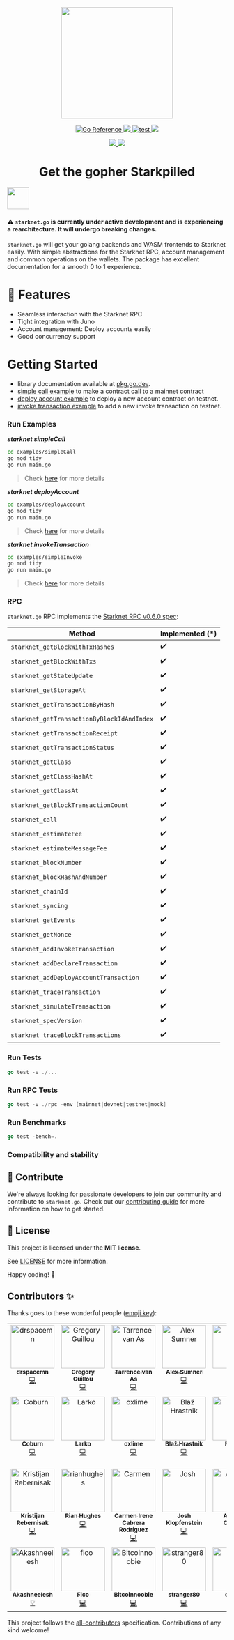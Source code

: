 <div align="center">
  <picture>
    <source media="(prefers-color-scheme: dark)" srcset="docs/images/Starknet.Go_Vertical_Dark.png">
    <img src="docs/images/Starknet.Go_Vertical_Light.png" height="256">
  </picture>
</div>

<p align="center">
    <a href="https://pkg.go.dev/github.com/xiang-xx/starknet.go">
        <img src="https://pkg.go.dev/badge/github.com/xiang-xx/starknet.go.svg" alt="Go Reference">
    </a>
    <a href="https://github.com/xiang-xx/starknet.go/blob/main/LICENSE">
        <img src="https://img.shields.io/badge/license-MIT-black">
    </a>
    <a href="https://github.com/xiang-xx/starknet.go/actions/workflows/test.yml">
        <img src="https://github.com/xiang-xx/starknet.go/actions/workflows/test.yml/badge.svg?branch=main" alt="test">
    </a>
    <a href="https://github.com/xiang-xx/starknet.go">
      <img src="https://img.shields.io/github/stars/xiang-xx/starknet.go?style=social"/>
    </a>
</p>

</p>
<p align="center">
  <a href="https://twitter.com/NethermindStark">
    <img src="https://img.shields.io/twitter/follow/NethermindStark?style=social"/>
  </a>
  <a href="https://t.me/StarknetGo">
    <img src="https://img.shields.io/badge/Telegram_group-gray?logo=telegram">
  </a>
</p>

<h1 align="center">Get the gopher Starkpilled</h1>

<a href="https://pkg.go.dev/github.com/xiang-xx/starknet.go">
<img src="https://img.shields.io/badge/Documentation-Website-yellow"
 height="50" />
</a>

#### :warning: `starknet.go` is currently under active development and is experiencing a rearchitecture. It will undergo breaking changes.

`starknet.go` will get your golang backends and WASM frontends to Starknet easily.
With simple abstractions for the Starknet RPC, account management and common
operations on the wallets. The package has excellent documentation for a smooth
0 to 1 experience.

# 🌟 Features

- Seamless interaction with the Starknet RPC
- Tight integration with Juno
- Account management: Deploy accounts easily
- Good concurrency support

# Getting Started

- library documentation available at [pkg.go.dev](https://pkg.go.dev/github.com/xiang-xx/starknet.go).
- [simple call example](./examples/simpleCall) to make a contract call to a mainnet contract
- [deploy account example](./examples/deployAccount) to deploy a new account contract on testnet.
- [invoke transaction example](./examples/simpleInvoke) to add a new invoke transaction on testnet.

### Run Examples

***starknet simpleCall***

```sh
cd examples/simpleCall
go mod tidy
go run main.go
```
> Check [here](examples/simpleCall/README.md) for more details

***starknet deployAccount***

```sh
cd examples/deployAccount
go mod tidy
go run main.go
```

> Check [here](examples/deployAccount/README.md) for more details

***starknet invokeTransaction***

```sh
cd examples/simpleInvoke
go mod tidy
go run main.go
```

> Check [here](examples/simpleInvoke/README.md) for more details


### RPC

`starknet.go` RPC implements the [Starknet RPC v0.6.0 spec](https://github.com/starkware-libs/starknet-specs/tree/v0.6.0):

| Method                                     | Implemented (*)    |
| ------------------------------------------ | ------------------ |
| `starknet_getBlockWithTxHashes`            | :heavy_check_mark: |
| `starknet_getBlockWithTxs`                 | :heavy_check_mark: |
| `starknet_getStateUpdate`                  | :heavy_check_mark: |
| `starknet_getStorageAt`                    | :heavy_check_mark: |
| `starknet_getTransactionByHash`            | :heavy_check_mark: |
| `starknet_getTransactionByBlockIdAndIndex` | :heavy_check_mark: |
| `starknet_getTransactionReceipt`           | :heavy_check_mark: |
| `starknet_getTransactionStatus`            | :heavy_check_mark: |
| `starknet_getClass`                        | :heavy_check_mark: |
| `starknet_getClassHashAt`                  | :heavy_check_mark: |
| `starknet_getClassAt`                      | :heavy_check_mark: |
| `starknet_getBlockTransactionCount`        | :heavy_check_mark: |
| `starknet_call`                            | :heavy_check_mark: |
| `starknet_estimateFee`                     | :heavy_check_mark: |
| `starknet_estimateMessageFee`              | :heavy_check_mark: |
| `starknet_blockNumber`                     | :heavy_check_mark: |
| `starknet_blockHashAndNumber`              | :heavy_check_mark: |
| `starknet_chainId`                         | :heavy_check_mark: |
| `starknet_syncing`                         | :heavy_check_mark: |
| `starknet_getEvents`                       | :heavy_check_mark: |
| `starknet_getNonce`                        | :heavy_check_mark: |
| `starknet_addInvokeTransaction`            | :heavy_check_mark: |
| `starknet_addDeclareTransaction`           | :heavy_check_mark: |
| `starknet_addDeployAccountTransaction`     | :heavy_check_mark: |
| `starknet_traceTransaction`                | :heavy_check_mark: |
| `starknet_simulateTransaction`             | :heavy_check_mark: |
| `starknet_specVersion`                     | :heavy_check_mark: |
| `starknet_traceBlockTransactions`          | :heavy_check_mark: |

### Run Tests

```go
go test -v ./...
```

### Run RPC Tests

```go
go test -v ./rpc -env [mainnet|devnet|testnet|mock]
```

### Run Benchmarks

```go
go test -bench=.
```

### Compatibility and stability


## 🤝 Contribute

We're always looking for passionate developers to join our community and
contribute to `starknet.go`. Check out our [contributing guide](./docs/CONTRIBUTING.md)
for more information on how to get started.

## 📖 License

This project is licensed under the **MIT license**.

See [LICENSE](LICENSE) for more information.

Happy coding! 🎉
## Contributors ✨

Thanks goes to these wonderful people
([emoji key](https://allcontributors.org/docs/en/emoji-key)):

<!-- ALL-CONTRIBUTORS-LIST:START - Do not remove or modify this section -->
<!-- prettier-ignore-start -->
<!-- markdownlint-disable -->
<table>
  <tbody>
    <tr>
      <td align="center" valign="top" width="14.28%"><a href="https://github.com/drspacemn"><img src="https://avatars.githubusercontent.com/u/16685321?v=4?s=100" width="100px;" alt="drspacemn"/><br /><sub><b>drspacemn</b></sub></a><br /><a href="https://github.com/xiang-xx/starknet.go/commits?author=drspacemn" title="Code">💻</a></td>
      <td align="center" valign="top" width="14.28%"><a href="https://github.com/gregoryguillou"><img src="https://avatars.githubusercontent.com/u/10611760?v=4?s=100" width="100px;" alt="Gregory Guillou"/><br /><sub><b>Gregory Guillou</b></sub></a><br /><a href="https://github.com/xiang-xx/starknet.go/commits?author=gregoryguillou" title="Code">💻</a></td>
      <td align="center" valign="top" width="14.28%"><a href="https://github.com/tarrencev"><img src="https://avatars.githubusercontent.com/u/4740651?v=4?s=100" width="100px;" alt="Tarrence van As"/><br /><sub><b>Tarrence van As</b></sub></a><br /><a href="https://github.com/xiang-xx/starknet.go/commits?author=tarrencev" title="Code">💻</a></td>
      <td align="center" valign="top" width="14.28%"><a href="https://github.com/alex-sumner"><img src="https://avatars.githubusercontent.com/u/46249612?v=4?s=100" width="100px;" alt="Alex Sumner"/><br /><sub><b>Alex Sumner</b></sub></a><br /><a href="https://github.com/xiang-xx/starknet.go/commits?author=alex-sumner" title="Code">💻</a></td>
      <td align="center" valign="top" width="14.28%"><a href="https://github.com/broody"><img src="https://avatars.githubusercontent.com/u/610224?v=4?s=100" width="100px;" alt="Yun"/><br /><sub><b>Yun</b></sub></a><br /><a href="https://github.com/xiang-xx/starknet.go/commits?author=broody" title="Code">💻</a></td>
      <td align="center" valign="top" width="14.28%"><a href="https://github.com/rzmahmood"><img src="https://avatars.githubusercontent.com/u/35128199?v=4?s=100" width="100px;" alt="Zoraiz Mahmood"/><br /><sub><b>Zoraiz Mahmood</b></sub></a><br /><a href="https://github.com/xiang-xx/starknet.go/commits?author=rzmahmood" title="Code">💻</a></td>
      <td align="center" valign="top" width="14.28%"><a href="https://github.com/LucasLvy"><img src="https://avatars.githubusercontent.com/u/70894690?v=4?s=100" width="100px;" alt="Lucas @ StarkWare"/><br /><sub><b>Lucas @ StarkWare</b></sub></a><br /><a href="https://github.com/xiang-xx/starknet.go/commits?author=LucasLvy" title="Code">💻</a></td>
    </tr>
    <tr>
      <td align="center" valign="top" width="14.28%"><a href="https://github.com/coburn24"><img src="https://avatars.githubusercontent.com/u/29192260?v=4?s=100" width="100px;" alt="Coburn"/><br /><sub><b>Coburn</b></sub></a><br /><a href="https://github.com/xiang-xx/starknet.go/commits?author=coburn24" title="Code">💻</a></td>
      <td align="center" valign="top" width="14.28%"><a href="https://github.com/Larkooo"><img src="https://avatars.githubusercontent.com/u/59736843?v=4?s=100" width="100px;" alt="Larko"/><br /><sub><b>Larko</b></sub></a><br /><a href="https://github.com/xiang-xx/starknet.go/commits?author=Larkooo" title="Code">💻</a></td>
      <td align="center" valign="top" width="14.28%"><a href="https://github.com/oxlime"><img src="https://avatars.githubusercontent.com/u/93354898?v=4?s=100" width="100px;" alt="oxlime"/><br /><sub><b>oxlime</b></sub></a><br /><a href="https://github.com/xiang-xx/starknet.go/commits?author=oxlime" title="Code">💻</a></td>
      <td align="center" valign="top" width="14.28%"><a href="http://mxxn.io"><img src="https://avatars.githubusercontent.com/u/1372918?v=4?s=100" width="100px;" alt="Blaž Hrastnik"/><br /><sub><b>Blaž Hrastnik</b></sub></a><br /><a href="https://github.com/xiang-xx/starknet.go/commits?author=archseer" title="Code">💻</a></td>
      <td align="center" valign="top" width="14.28%"><a href="https://github.com/FlorianRichardSMT"><img src="https://avatars.githubusercontent.com/u/110891350?v=4?s=100" width="100px;" alt="Florian"/><br /><sub><b>Florian</b></sub></a><br /><a href="https://github.com/xiang-xx/starknet.go/commits?author=FlorianRichardSMT" title="Code">💻</a></td>
      <td align="center" valign="top" width="14.28%"><a href="https://github.com/greged93"><img src="https://avatars.githubusercontent.com/u/82421016?v=4?s=100" width="100px;" alt="greged93"/><br /><sub><b>greged93</b></sub></a><br /><a href="https://github.com/xiang-xx/starknet.go/commits?author=greged93" title="Code">💻</a></td>
      <td align="center" valign="top" width="14.28%"><a href="https://github.com/jney"><img src="https://avatars.githubusercontent.com/u/747?v=4?s=100" width="100px;" alt="Jean-Sébastien Ney"/><br /><sub><b>Jean-Sébastien Ney</b></sub></a><br /><a href="https://github.com/xiang-xx/starknet.go/commits?author=jney" title="Code">💻</a></td>
    </tr>
    <tr>
      <td align="center" valign="top" width="14.28%"><a href="https://runningbeta.io"><img src="https://avatars.githubusercontent.com/u/615877?v=4?s=100" width="100px;" alt="Kristijan Rebernisak"/><br /><sub><b>Kristijan Rebernisak</b></sub></a><br /><a href="https://github.com/xiang-xx/starknet.go/commits?author=krebernisak" title="Code">💻</a></td>
      <td align="center" valign="top" width="14.28%"><a href="https://github.com/rianhughes"><img src="https://avatars.githubusercontent.com/u/45943600?v=4?s=100" width="100px;" alt="rianhughes"/><br /><sub><b>Rian Hughes</b></sub></a><br /><a href="https://github.com/xiang-xx/starknet.go/commits?author=rianhughes" title="Code">💻</a></td>
      <td align="center" valign="top" width="14.28%"><a href="https://github.com/cicr99"><img src="https://avatars.githubusercontent.com/u/49727740?v=4?s=100" width="100px;" alt="Carmen"/><br /><sub><b>Carmen Irene Cabrera Rodríguez</b></sub></a><br /><a href="https://github.com/xiang-xx/starknet.go/commits?author=cicr99" title="Code">💻</a></td>
      <td align="center" valign="top" width="14.28%"><a href="https://github.com/joshklop"><img src="https://avatars.githubusercontent.com/u/31332481?v=4?s=100" width="100px;" alt="Josh"/><br /><sub><b>Josh Klopfenstein</b></sub></a><br /><a href="https://github.com/xiang-xx/starknet.go/commits?author=joshklop" title="Code">💻</a></td>
      <td align="center" valign="top" width="14.28%"><a href="https://github.com/aquental"><img src="https://avatars.githubusercontent.com/u/952444?v=4?s=100" width="100px;" alt="Antonio"/><br /><sub><b>Antonio Quental</b></sub></a><br /><a href="https://github.com/xiang-xx/starknet.go/commits?author=aquental" title="Documentation">📖</a></td>
      <td align="center" valign="top" width="14.28%"><a href="https://github.com/jelilat"><img src="https://avatars.githubusercontent.com/u/23613565?v=4?s=100" width="100px;" alt="Jelilat"/><br /><sub><b>Jelilat Anofiu</b></sub></a><br /><a href="https://github.com/xiang-xx/starknet.go/commits?author=jelilat" title="Code">💻</a></td>
      <td align="center" valign="top" width="14.28%"><a href="https://github.com/JorikSchellekens"><img src="https://avatars.githubusercontent.com/u/23084468?v=4?s=100" width="100px;" alt="JorikSchellekens"/><br /><sub><b>Jorik Schellekens</b></sub></a><br /><a href="https://github.com/xiang-xx/starknet.go/commits?author=JorikSchellekens" title="Documentation">📖</a></td>
    </tr>
    <tr>
      <td align="center" valign="top" width="14.28%"><a href="https://github.com/Akashneelesh"><img src="https://avatars.githubusercontent.com/u/66639153?v=4?s=100" width="100px;" alt="Akashneelesh"/><br /><sub><b>Akashneelesh</b></sub></a><br /><a href="https://github.com/xiang-xx/starknet.go/commits?author=Akashneelesh" title="Examples">💡</a></td>
      <td align="center" valign="top" width="14.28%"><a href="https://github.com/fico308"><img src="https://avatars.githubusercontent.com/u/71938200?v=4?s=100" width="100px;" alt="fico"/><br /><sub><b>Fico</b></sub></a><br /><a href="https://github.com/xiang-xx/starknet.go/commits?author=fico308" title="Code">💻</a></td>
      <td align="center" valign="top" width="14.28%"><a href="https://github.com/Bitcoinnoobie"><img src="https://avatars.githubusercontent.com/u/109748565?v=4?s=100" width="100px;" alt="Bitcoinnoobie"/><br /><sub><b>Bitcoinnoobie</b></sub></a><br /><a href="https://github.com/xiang-xx/starknet.go/commits?author=Bitcoinnoobie" title="Code">💻</a></td>
      <td align="center" valign="top" width="14.28%"><a href="https://github.com/stranger80"><img src="https://avatars.githubusercontent.com/u/12142580?v=4?s=100" width="100px;" alt="stranger80"/><br /><sub><b>stranger80</b></sub></a><br /><a href="https://github.com/xiang-xx/starknet.go/commits?author=stranger80" title="Code">💻</a></td>
      <td align="center" valign="top" width="14.28%"><a href="https://github.com/omahs"><img src="https://avatars.githubusercontent.com/u/73983677?v=4?s=100" width="100px;" alt="omahs"/><br /><sub><b>omahs</b></sub></a><br /><a href="https://github.com/xiang-xx/starknet.go/commits?author=omahs" title="Documentation">📖</a></td>
    </tr>
  </tbody>
</table>

<!-- markdownlint-restore -->
<!-- prettier-ignore-end -->

<!-- ALL-CONTRIBUTORS-LIST:END -->

This project follows the
[all-contributors](https://github.com/all-contributors/all-contributors)
specification. Contributions of any kind welcome!
